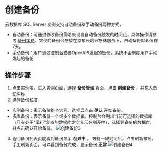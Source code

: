 # 创建备份
云数据库 SQL Server 实例支持自动备份和手动备份两种方式，
- 自动备份：可通过修改备份策略来设置自动备份触发的时间点，具体操作请参考 [备份策略](../Backup-Policy/SQLServer-Backup-Policy.md)。实例的备份会存放在京东云的云存储服务上，自动备份默认保存7天。
- 手动备份：用户通过控制台或者OpenAPI发起的备份。系统不会删除用户手动发起的备份

##  操作步骤
1. 点击实例名，进入实例页面，选择 **备份管理** 页面，点击 **创建备份** ，并输入备份名称
2. 选择备份粒度
- 实例备份：表示备份整个实例。选择后点击 **确认** 开始备份。
- 多库备份：表示备份一个或多个数据库。控制台会列出当前可选择的数据库（只有处于"运行"状态的数据库才会显示在列表中），选择要备份的数据库，并点击确认开始备份。
![创建备份3](../../../../../../image/RDS/Create-Backup-3.png)

3. 返回备份列表页能看到备份显示 **创建中** 。 等待一段时间后，点击刷新按钮，手工刷新页面，可以看到备份完成，显示备份 **正常**
![创建备份4](../../../../../../image/RDS/Create-Backup-4.png)
